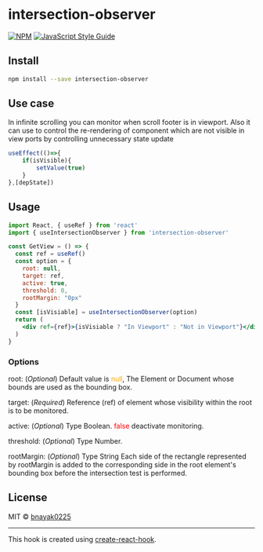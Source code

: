 # intersection-observer

>

[![NPM](https://img.shields.io/npm/v/intersection-observer.svg)](https://www.npmjs.com/package/intersection-observer) [![JavaScript Style Guide](https://img.shields.io/badge/code_style-standard-brightgreen.svg)](https://standardjs.com)

## Install

```bash
npm install --save intersection-observer
```

## Use case
In infinite scrolling you can monitor when scroll footer is in viewport. Also it can use to control the re-rendering of component which are not visible in view ports by controlling unnecessary state update
```jsx
useEffect(()=>{
    if(isVisible){
        setValue(true)
    }
},[depState])
```
## Usage

```jsx
import React, { useRef } from 'react'
import { useIntersectionObserver } from 'intersection-observer'

const GetView = () => {
  const ref = useRef()
  const option = {
    root: null,
    target: ref,
    active: true,
    threshold: 0,
    rootMargin: "0px"
  }
  const [isVisiable] = useIntersectionObserver(option)
  return (
    <div ref={ref}>{isVisiable ? "In Viewport" : "Not in Viewport"}</div>
  )
}
```
### Options
  root: (*Optional*) Default value is <span style="color:orange">null</span>, The Element or Document whose bounds are used as the bounding box.

target: (*Required*) Reference (ref) of element whose visibility within the root is to be monitored.

active: (*Optional*) Type Boolean. <span style="color:red">false</span> deactivate monitoring.

threshold: (*Optional*) Type Number.

rootMargin: (*Optional*) Type String Each side of the rectangle represented by rootMargin is added to the corresponding side in the root element's bounding box before the intersection test is performed.

## License

MIT © [bnayak0225](https://github.com/bnayak0225)

---

This hook is created using [create-react-hook](https://github.com/hermanya/create-react-hook).
